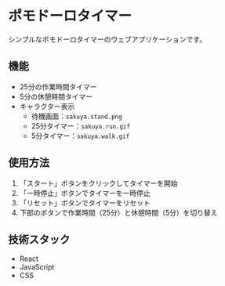 # ポモドーロタイマー

シンプルなポモドーロタイマーのウェブアプリケーションです。

## 機能

- 25分の作業時間タイマー
- 5分の休憩時間タイマー
- キャラクター表示
  - 待機画面：`sakuya.stand.png`
  - 25分タイマー：`sakuya.run.gif`
  - 5分タイマー：`sakuya.walk.gif`

## 使用方法

1. 「スタート」ボタンをクリックしてタイマーを開始
2. 「一時停止」ボタンでタイマーを一時停止
3. 「リセット」ボタンでタイマーをリセット
4. 下部のボタンで作業時間（25分）と休憩時間（5分）を切り替え

## 技術スタック

- React
- JavaScript
- CSS
